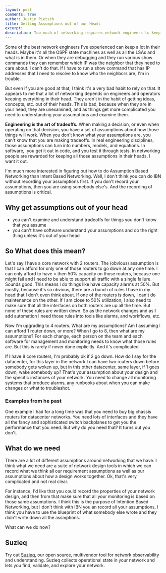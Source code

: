 ```yaml
---
layout: post
comments: true
author: Justin Pietsch
title: Getting Assumptions out of our Heads
excerpt: 
description: Too much of networking requires network engineers to keep a lot in their heads. We need to get that out.
---
```

Some of the best network engineers I've experienced can keep a lot in their heads. Maybe it's all the OSPF state machines as well as all the LSAs and what is in them. Or when they are debugging and they run various show commands they can remember which IP was the neighbor that they need to care about. I can't do that. If I have to run a show command that has IP addresses that I need to resolve to know who the neighbors are, I'm in trouble. 

But even if you are good at that, I think it's a very bad habit to rely on that. It appears to me that a lot of networking depends on engineers and operators keeping everything in their head. They aren't in the habit of getting ideas, concepts, etc. out of their heads. This is bad, because when they are in your head, they are unexamined, and as things get more complicated you need to understanding your assumptions and examine them.

**Engineering is the art of tradeoffs.** When making a decision, or even when operating on that decision, you have a set of assumptions about how those things will work. When you don't know what your assumptions are, you can't know that you are making tradeoffs. In real engineering disciplines, those assumptions can turn into numbers, models, and equations. In software,  you get it out in code, and you test it through tests. In networking people are rewarded for keeping all those assumptions in their heads. I want it out. 

I'm much more interested in figuring out how to do Assumption Based Networking than Intent Based Networking. Well, I don't think you can do IBN without recording your assumptions first. If you don't record your assumptions, then you are using somebody else's. And the recording of assumptions is critical.

## Why get assumptions out of your head
* you can't examine and understand tradeoffs for things you don't know that you assume
* you can't have software understand your assumptions and do the right thing unless it's out of your head

## So What does this mean?
Let's say I have a core network with 2 routers. The (obvious) assumption is that I can afford for only one of those routers to go down at any one time. I can only afford to have < then 50% capacity on those routers, because one might fail and I need to be able to support all traffic with a single failure. Sounds good. This means I do things like have capacity alarms at 50%. But mostly, because it's so obvious, there are a bunch of rules I have in my head that I don't even think about. If one of the routers is down, I can't do maintenance on the other. If I am close to 50% utilization, I also need to make sure that all the interfaces on both routers are up all the time. But none of these rules are written down. So as the network changes and as I add automation I need those rules into tools like alarms, and workflows, etc.

Now I'm upgrading to 4 routers. What are my assumptions? Am I assuming I can afford 1 router down, or more? When I go to 8, then what are my assumptions? For each change, each person on the team and each software for management and monitoring needs to know what those rules are. But this is rarely if never done explicitly. And it's complicated

If I have 8 core routers, I'm probably ok if 2 go down. How do I say for the datacenter, for this layer in the network I can have two routers down before somebody gets woken up, but in this other datacenter, same layer, if 1 goes down, wake somebody up? That's your assumption about your design and the specific instances of your network. You need to change all monitoring systems that produce alarms, any runbooks about when you can make changes or what to troubleshot.




### Examples from he past
One example I had for a long time was that you need to buy big chassis routers for datacenter networks. You need lots of interfaces and they have all the fancy and sophisticated switch backplanes to get you the performance that you need. But why do you need that? It turns out you don't.


## What do we need
There are a lot of different assumptions around networking that we have. I think what we need are a suite of network design tools in which we can record what we think all our requirement assumptions as well as our assumptions about how a design works together. Ok, that's very complicated and not real clear.

For instance, I'd like that you could record the properties of your network design, and then from that make sure that all your monitoring is based on those same assumptions. I think this is the purpose of Intention Based Networking, but I don't think with IBN you an record all your assumptions, I think you have to use the blueprint of what somebody else wrote and they didn't write down all the assmptions.


What can we do now?

## Suzieq
Try out [Suzieq](https://www.stardustsystems.net/suzieq/), our open source, multivendor tool for network observability and understanding. Suzieq collects operational state in your network and lets you find, validate, and explore your network.